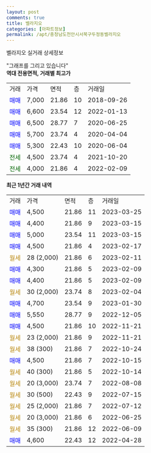 ```yaml
---
layout: post
comments: true
title: 벨라지오
categories: [아파트정보]
permalink: /apt/충청남도천안시서북구두정동벨라지오
---
```


벨라지오 실거래 상세정보

<script type="text/javascript">
  google.charts.load('current', {'packages':['line', 'corechart']});
  google.charts.setOnLoadCallback(drawChart);

  function drawChart() {
    var data = new google.visualization.DataTable();
    data.addColumn('date', '거래일');
    data.addColumn('number', "매매");
    data.addColumn('number', "전세");
    data.addColumn('number', "전매");

    data.addRows([[new Date(Date.parse("2023-03-25")), 4500, null, null], [new Date(Date.parse("2023-03-15")), 4400, null, null], [new Date(Date.parse("2023-03-15")), 5000, null, null], [new Date(Date.parse("2023-02-17")), 4500, null, null], [new Date(Date.parse("2023-02-11")), null, null, null], [new Date(Date.parse("2023-02-09")), 4300, null, null], [new Date(Date.parse("2023-02-09")), 4400, null, null], [new Date(Date.parse("2023-02-04")), null, null, null], [new Date(Date.parse("2023-01-30")), 4700, null, null], [new Date(Date.parse("2022-12-05")), 5550, null, null], [new Date(Date.parse("2022-11-21")), 4500, null, null], [new Date(Date.parse("2022-11-21")), null, null, null], [new Date(Date.parse("2022-10-24")), null, null, null], [new Date(Date.parse("2022-10-15")), 4500, null, null], [new Date(Date.parse("2022-10-14")), null, null, null], [new Date(Date.parse("2022-08-08")), null, null, null], [new Date(Date.parse("2022-07-15")), null, null, null], [new Date(Date.parse("2022-07-12")), null, null, null], [new Date(Date.parse("2022-06-25")), null, null, null], [new Date(Date.parse("2022-06-09")), null, null, null], [new Date(Date.parse("2022-04-28")), 4600, null, null]]);

    var options = {
      hAxis: {
        format: 'yyyy/MM/dd'
      },    
      lineWidth: 0,
      pointsVisible: true,    
      title: '최근 1년간 유형별 실거래가 분포',
      legend: { position: 'bottom' }
    };

    var formatter = new google.visualization.NumberFormat({pattern:'###,###'} );
    formatter.format(data, 1);
    formatter.format(data, 2);
    
    setTimeout(function() {
        var chart = new google.visualization.LineChart(document.getElementById('columnchart_material'));
        chart.draw(data, (options));
        document.getElementById('loading').style.display = 'none';
    }, 200);
  }
</script>


<div id="loading" style="z-index:20; display: block; margin-left: 0px">"그래프를 그리고 있습니다"</div>
<div id="columnchart_material" style="width: 95%; margin-left: 0px; display: block"></div>
<!-- contents start -->
<b>역대 전용면적, 거래별 최고가</b>
<table class="sortable">
    <tr>
      <td>거래</td>
      <td>가격</td>
      <td>면적</td>
      <td>층</td>
      <td>거래일</td>
    </tr>
        <tr>
          <td><a style="color: blue">매매</a></td>
          <td>7,000</td>
          <td>21.86</td>
          <td>10</td>
          <td>2018-09-26</td>
        </tr>            <tr>
          <td><a style="color: blue">매매</a></td>
          <td>6,600</td>
          <td>23.54</td>
          <td>12</td>
          <td>2022-01-13</td>
        </tr>            <tr>
          <td><a style="color: blue">매매</a></td>
          <td>6,500</td>
          <td>28.77</td>
          <td>7</td>
          <td>2020-06-25</td>
        </tr>            <tr>
          <td><a style="color: blue">매매</a></td>
          <td>5,700</td>
          <td>23.74</td>
          <td>4</td>
          <td>2020-04-04</td>
        </tr>            <tr>
          <td><a style="color: blue">매매</a></td>
          <td>5,300</td>
          <td>22.43</td>
          <td>10</td>
          <td>2020-06-04</td>
        </tr>        
        <tr>
              <td><a style="color: darkgreen">전세</a></td>
              <td>4,500</td>
              <td>23.74</td>
              <td>4</td>
              <td>2021-10-20</td>
            </tr>            <tr>
              <td><a style="color: darkgreen">전세</a></td>
              <td>4,000</td>
              <td>21.86</td>
              <td>4</td>
              <td>2022-02-09</td>
            </tr>        
    
</table>

<b>최근 1년간 거래 내역</b>

<table class="sortable">
    <tr>
      <td>거래</td>
      <td>가격</td>
      <td>면적</td>
      <td>층</td>
      <td>거래일</td>
    </tr>
    <tr>
      <td><a style="color: blue">매매</a></td>
      <td>4,500</td>
      <td>21.86</td>
      <td>11</td>
      <td>2023-03-25</td>
    </tr>          <tr>
      <td><a style="color: blue">매매</a></td>
      <td>4,400</td>
      <td>21.86</td>
      <td>9</td>
      <td>2023-03-15</td>
    </tr>          <tr>
      <td><a style="color: blue">매매</a></td>
      <td>5,000</td>
      <td>23.54</td>
      <td>11</td>
      <td>2023-03-15</td>
    </tr>          <tr>
      <td><a style="color: blue">매매</a></td>
      <td>4,500</td>
      <td>21.86</td>
      <td>4</td>
      <td>2023-02-17</td>
    </tr>          <tr>
      <td><a style="color: darkgoldenrod">월세</a></td>
      <td>28 (2,000)</td>
      <td>21.86</td>
      <td>6</td>
      <td>2023-02-11</td>
    </tr>          <tr>
      <td><a style="color: blue">매매</a></td>
      <td>4,300</td>
      <td>21.86</td>
      <td>5</td>
      <td>2023-02-09</td>
    </tr>          <tr>
      <td><a style="color: blue">매매</a></td>
      <td>4,400</td>
      <td>21.86</td>
      <td>5</td>
      <td>2023-02-09</td>
    </tr>          <tr>
      <td><a style="color: darkgoldenrod">월세</a></td>
      <td>30 (2,000)</td>
      <td>23.74</td>
      <td>8</td>
      <td>2023-02-04</td>
    </tr>          <tr>
      <td><a style="color: blue">매매</a></td>
      <td>4,700</td>
      <td>23.54</td>
      <td>9</td>
      <td>2023-01-30</td>
    </tr>          <tr>
      <td><a style="color: blue">매매</a></td>
      <td>5,550</td>
      <td>28.77</td>
      <td>9</td>
      <td>2022-12-05</td>
    </tr>          <tr>
      <td><a style="color: blue">매매</a></td>
      <td>4,500</td>
      <td>21.86</td>
      <td>10</td>
      <td>2022-11-21</td>
    </tr>          <tr>
      <td><a style="color: darkgoldenrod">월세</a></td>
      <td>23 (2,000)</td>
      <td>21.86</td>
      <td>9</td>
      <td>2022-11-21</td>
    </tr>          <tr>
      <td><a style="color: darkgoldenrod">월세</a></td>
      <td>38 (300)</td>
      <td>21.86</td>
      <td>7</td>
      <td>2022-10-24</td>
    </tr>          <tr>
      <td><a style="color: blue">매매</a></td>
      <td>4,500</td>
      <td>21.86</td>
      <td>7</td>
      <td>2022-10-15</td>
    </tr>          <tr>
      <td><a style="color: darkgoldenrod">월세</a></td>
      <td>40 (300)</td>
      <td>21.86</td>
      <td>5</td>
      <td>2022-10-14</td>
    </tr>          <tr>
      <td><a style="color: darkgoldenrod">월세</a></td>
      <td>20 (3,000)</td>
      <td>23.74</td>
      <td>7</td>
      <td>2022-08-08</td>
    </tr>          <tr>
      <td><a style="color: darkgoldenrod">월세</a></td>
      <td>30 (500)</td>
      <td>22.43</td>
      <td>9</td>
      <td>2022-07-15</td>
    </tr>          <tr>
      <td><a style="color: darkgoldenrod">월세</a></td>
      <td>25 (2,000)</td>
      <td>21.86</td>
      <td>7</td>
      <td>2022-07-12</td>
    </tr>          <tr>
      <td><a style="color: darkgoldenrod">월세</a></td>
      <td>20 (3,000)</td>
      <td>21.86</td>
      <td>6</td>
      <td>2022-06-25</td>
    </tr>          <tr>
      <td><a style="color: darkgoldenrod">월세</a></td>
      <td>35 (300)</td>
      <td>21.86</td>
      <td>12</td>
      <td>2022-06-09</td>
    </tr>          <tr>
      <td><a style="color: blue">매매</a></td>
      <td>4,600</td>
      <td>22.43</td>
      <td>12</td>
      <td>2022-04-28</td>
    </tr>      </table>
<!-- contents end -->    

